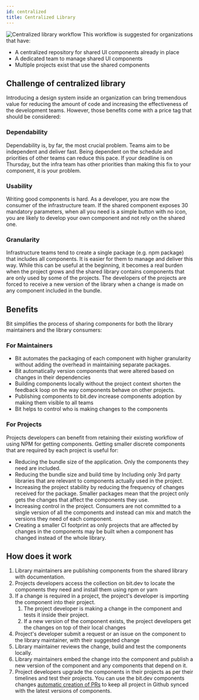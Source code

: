 ```yaml
---
id: centralized
title: Centralized Library
---
```

![Centralized library workflow](https://storage.googleapis.com/static.bit.dev/docs/images/workflow-centralized.svg)
This workflow is suggested for organizations that have:

- A centralized repository for shared UI components already in place
- A dedicated team to manage shared UI components
- Multiple projects exist that use the shared components

## Challenge of centralized library

Introducing a design system inside an organization can bring tremendous value for reducing the amount of code and increasing the effectiveness of the development teams. However, those benefits come with a price tag that should be considered:  

### Dependability

Dependability is, by far, the most crucial problem. Teams aim to be independent and deliver fast. Being dependent on the schedule and priorities of other teams can reduce this pace. If your deadline is on Thursday, but the infra team has other priorities than making this fix to your component, it is your problem.

### Usability

Writing good components is hard. As a developer, you are now the consumer of the infrastructure team. If the shared component exposes 30 mandatory parameters, when all you need is a simple button with no icon, you are likely to develop your own component and not rely on the shared one.  

### Granularity

Infrastructure teams tend to create a single package (e.g. npm package)  that includes all components. It is easier for them to manage and deliver this way. While this can be useful at the beginning, it becomes a real burden when the project grows and the shared library contains components that are only used by some of the projects. The developers of the projects are forced to receive a new version of the library when a change is made on any component included in the bundle.  

## Benefits

Bit simplifies the process of sharing components for both the library maintainers and the library consumers:

### For Maintainers

- Bit automates the packaging of each component with higher granularity without adding the overhead in maintaining separate packages.
- Bit automatically version components that were altered based on changes in their dependencies
- Building components locally without the project context shorten the feedback loop on the way components behave on other projects.
- Publishing components to bit.dev increase components adoption by making them visible to all teams
- Bit helps to control who is making changes to the components
  
### For Projects

Projects developers can benefit from retaining their existing workflow of using NPM for getting components. Getting smaller discrete components that are required by each project is useful for:  

- Reducing the bundle size of the application. Only the components they need are included.
- Reducing the bundle size and build time by Including only 3rd party libraries that are relevant to components actually used in the project.
- Increasing the project stability by reducing the frequency of changes received for the package. Smaller packages mean that the project only gets the changes that affect the components they use.
- Increasing control in the project. Consumers are not committed to a single version of all the components and instead can mix and match the versions they need of each component.
- Creating a smaller CI footprint as only projects that are affected by changes in the components may be built when a component has changed instead of the whole library.

## How does it work

1. Library maintainers are publishing components from the shared library with documentation.
1. Projects developers access the collection on bit.dev to locate the components they need and install them using npm or yarn
1. If a change is required in a project, the project's developer is importing the component into their project.  
   1. The project developer is making a change in the component and tests it inside their project.
   1. If a new version of the component exists, the project developers get the changes on top of their local changes
1. Project's developer submit a request or an issue on the component to the library maintainer, with their suggested change
1. Library maintainer reviews the change, build and test the components locally.
1. Library maintainers embed the change into the component and publish a new version of the component and any components that depend on it.
1. Project developers upgrade the components in their projects as per their timelines and test their projects. You can use the bit.dev components changes [automatic creation of PRs](/docs/bit-dev#prs-for-component-changes) to keep all project in Github synced with the latest versions of components.
